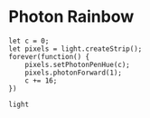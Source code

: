 # Photon Rainbow

```blocks
let c = 0;
let pixels = light.createStrip();
forever(function() {
    pixels.setPhotonPenHue(c);
    pixels.photonForward(1);
    c += 16;
})
```

```package
light
```